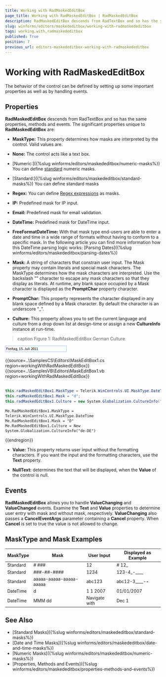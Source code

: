 ```yaml
---
title: Working with RadMaskedEditBox
page_title: Working with RadMaskedEditBox | RadMaskedEditBox
description: RadMaskedEditBox descends from RadTextBox and so has the same properties, methods and events. 
slug: winforms/editors/maskededitbox/working-with-radmaskededitbox
tags: working,with,radmaskededitbox
published: True
position: 7
previous_url: editors-maskededitbox-working-with-radmaskededitbox
---
```


# Working with RadMaskedEditBox

The behavior of the control can be defined by setting up some important properties as well as by handling events.
 
## Properties

__RadMaskedEditBox__ descends from RadTextBox and so has the same properties, methods and events. The significant properties unique to __RadMaskedEditBox__ are:

* __MaskType:__ This property determines how masks are interpreted by the control. Valid values are.

* __None:__ The control acts like a text box.

* [Numeric:]({%slug winforms/editors/maskededitbox/numeric-masks%}) You can define [standard](http://msdn.microsoft.com/en-us/library/dwhawy9k.aspx) numeric masks.

* [Standard:]({%slug winforms/editors/maskededitbox/standard-masks%}) You can define standard masks

* __Regex:__ You can define [Regex expressions](http://msdn.microsoft.com/en-us/library/2k3te2cs%28v=vs.80%29.aspx) as masks.

* __IP:__ Predefined mask for IP input.

* __Email:__ Predefined mask for email validation.

* __DateTime:__ Predefined mask for DateTime input.

* __FreeFormatDateTime:__ With that mask type end-users are able to enter a date and time in a wide range of formats without having to conform to a specific mask. In the following article you can find more information how this DateTime parsing logic works: [Parsing Dates]({%slug winforms/editors/maskededitbox/parsing-dates%})

* __Mask:__ A string of characters that constrain user input. The Mask property may contain literals and special mask characters. The MaskType determines how the mask characters are interpreted. Use the backslash "\" character to escape any mask characters so that they display as literals. At runtime, any blank space occupied by a Mask character is displayed as the **PromptChar** property character.

* __PromptChar:__ This property represents the character displayed in any blank space defined by a Mask character.  By default the character is an underscore "_".

* __Culture:__ This property allows you to set the current language and culture from a drop down list at design-time or assign a new  __CultureInfo__ instance at run-time.

>caption Figure 1: RadMaskedEditBox German Culture

![editors-maskededitbox-properties-and-events 001](images/editors-maskededitbox-properties-and-events001.png) 

{{source=..\SamplesCS\Editors\MaskEditBox1.cs region=workingWithRadMaskedEditBox}} 
{{source=..\SamplesVB\Editors\MaskEditBox1.vb region=workingWithRadMaskedEditBox}} 

````C#
            
this.radMaskedEditBox1.MaskType = Telerik.WinControls.UI.MaskType.DateTime;
this.radMaskedEditBox1.Mask = "d";
this.radMaskedEditBox1.Culture = new System.Globalization.CultureInfo("de-de");

````
````VB.NET
Me.RadMaskedEditBox1.MaskType = Telerik.WinControls.UI.MaskType.DateTime
Me.RadMaskedEditBox1.Mask = "D"
Me.RadMaskedEditBox1.Culture = New System.Globalization.CultureInfo("de-DE")

````

{{endregion}}

* __Value:__ This property returns user input without the formatting characters.  If you want the input and the formatting characters, use the __Text__ property.

* __NullText:__ determines the text that will be displayed, when the __Value__ of the control is null.

## Events

__RadMaskedEditBox__ allows you to handle __ValueChanging__ and __ValueChanged__ events. Examine the __Text__ and __Value__ properties to determine user entry with mask and without mask, respectively. __ValueChanging__ also passes a __CancelEventArgs__ parameter containing a __Cancel__ property. When __Cancel__ is set to true the value is not allowed to change.

## MaskType and Mask Examples


| MaskType | Mask | User Input | Displayed as Example |
| ------ | ------ | ------ | ------ |
|Standard|\# ###|12|# 12_|
|Standard|###-##-####|1234|123-4_-____|
|Standard|aaaaa-aaaaa-aaaaa-aaaaa|abc123|abc12-3____-_____-_____|
|DateTime|d|1 1 2007|01/01/2007|
|DateTime|MMM dd|Navigate with|Dec 1|
        
## See Also

* [Standard Masks]({%slug winforms/editors/maskededitbox/standard-masks%})
* [Date and Time Masks]({%slug winforms/editors/maskededitbox/date-and-time-masks%})
* [Numeric Masks]({%slug winforms/editors/maskededitbox/numeric-masks%})
* [Properties, Methods and Events]({%slug winforms/editors/maskededitbox/properties-methods-and-events%})
